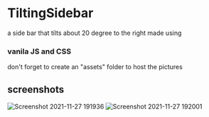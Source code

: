 # TiltingSidebar
a side bar that tilts about 20 degree to the right made using 
### vanila JS and CSS
don't forget to create an "assets" folder to host the pictures
## screenshots
![Screenshot 2021-11-27 191936](https://user-images.githubusercontent.com/72988903/143689026-525dc0eb-5e5c-4558-bd32-7170c204e3c1.png)
![Screenshot 2021-11-27 192001](https://user-images.githubusercontent.com/72988903/143689042-4e4187a2-62b2-4c81-a13c-8d39cb412256.png)
